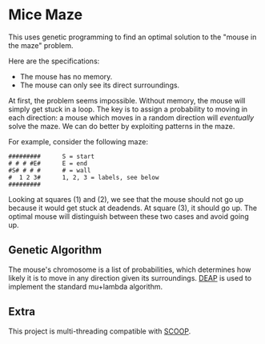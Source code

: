 # Mice Maze

This uses genetic programming to find an optimal solution to the "mouse in the maze" problem.

Here are the specifications:

* The mouse has no memory.
* The mouse can only see its direct surroundings.

At first, the problem seems impossible. Without memory, the mouse will simply get stuck in a loop. The key is to assign a probability to moving in each direction: a mouse which moves in a random direction will _eventually_ solve the maze. We can do better by exploiting patterns in the maze.

For example, consider the following maze:

    #########      S = start
    # # # #E#      E = end
    #S# # # #      # = wall
    #  1 2 3#      1, 2, 3 = labels, see below
    #########

Looking at squares (1) and (2), we see that the mouse should not go up because it would get stuck at deadends. At square (3), it should go up. The optimal mouse will distinguish between these two cases and avoid going up.

## Genetic Algorithm

The mouse's chromosome is a list of probabilities, which determines how likely it is to move in any direction given its surroundings. [DEAP](https://github.com/DEAP/deap) is used to implement the standard mu+lambda algorithm. 

## Extra

This project is multi-threading compatible with [SCOOP](http://pyscoop.org/).
